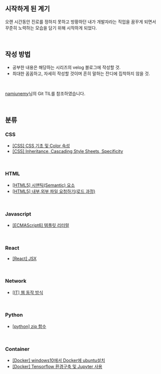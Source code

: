 ## 시작하게 된 계기 
오랜 시간동안 진로를 정하지 못하고 방황하던 내가 개발자라는 직업을 꿈꾸게 되면서 꾸준히 노력하는 모습을 담기 위해 시작하게 되었다.

<br>

## 작성 방법
* 공부한 내용은 해당하는 시리즈의 velog 블로그에 작성할 것.
* 최대한 꼼꼼하고, 자세히 작성할 것이며 흔히 말하는 잔디에 집착하지 않을 것.


<br>

[namjunemy](https://github.com/namjunemy/TIL)님의 Git TIL를 참조하였습니다.

<br>

## 분류
### CSS
* [[CSS] CSS 기초 및 Color 속성](https://velog.io/@neo5188/CSS-CSS-%EA%B8%B0%EC%B4%88-%EB%B0%8F-Color-%EC%86%8D%EC%84%B1)
* [[CSS] Inheritance, Cascading Style Sheets, Specificity](https://velog.io/@neo5188/CSSHTML5-Inheritance-Cascading-Style-Sheets-Specificity)

<br>

### HTML
* [[HTML5] 시맨틱(Semantic) 요소](https://velog.io/@neo5188/HTML5-%EC%8B%9C%EB%A7%A8%ED%8B%B1Semantic-%EC%9A%94%EC%86%8C)
* [[HTML5] 내부,외부 파일 요청하기(로드 과정)](https://velog.io/@neo5188/HTML-%EB%82%B4%EB%B6%80%EC%99%B8%EB%B6%80-%ED%8C%8C%EC%9D%BC-%EC%9A%94%EC%B2%AD%ED%95%98%EA%B8%B0%EB%A1%9C%EB%93%9C-%EA%B3%BC%EC%A0%95)

<br>

### Javascript
* [[ECMAScript6] 템플릿 리터럴](https://velog.io/@neo5188/ECMAScript6-%ED%85%9C%ED%94%8C%EB%A6%BF-%EB%A6%AC%ED%84%B0%EB%9F%B4)

<br>

### React
* [[React] JSX](https://velog.io/@neo5188/React-JSX)

<br>

### Network
* [[IT] 웹 동작 방식](https://velog.io/@neo5188/IT-%EC%9B%B9-%EB%8F%99%EC%9E%91-%EB%B0%A9%EC%8B%9D)

<br>

### Python
* [[python] zip 함수](https://velog.io/@neo5188/python-zip-%ED%95%A8%EC%88%98)

<br>

### Container
* [[Docker] windows10에서 Docker에 ubuntu설치](https://velog.io/@neo5188/Docker-windows10%EC%97%90%EC%84%9C-Docker%EC%97%90-ubuntu%EC%84%A4%EC%B9%98)
* [[Docker] Tensorflow 환경구축 및 Jupyter 사용](https://velog.io/@neo5188/Docker-Tensorflow-%ED%99%98%EA%B2%BD%EA%B5%AC%EC%B6%95-%EB%B0%8F-Jupyter-%EC%82%AC%EC%9A%A9)

<br>


